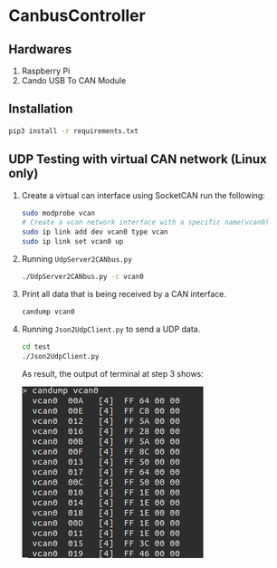 # CanbusController
## Hardwares
1. Raspberry Pi
2. Cando USB To CAN Module 

## Installation
``` bash
pip3 install -r requirements.txt
```

## UDP Testing with virtual CAN network (Linux only)
1. Create a virtual can interface using SocketCAN run the following:
    ``` bash
    sudo modprobe vcan
    # Create a vcan network interface with a specific name(vcan0)
    sudo ip link add dev vcan0 type vcan
    sudo ip link set vcan0 up
    ```
2. Running `UdpServer2CANbus.py` 
    ``` bash
    ./UdpServer2CANbus.py -c vcan0
    ```
3. Print all data that is being received by a CAN interface.
    ``` bash
    candump vcan0
    ```
4. Running `Json2UdpClient.py` to send a UDP data.
    ``` bash
    cd test
    ./Json2UdpClient.py
    ```
    As result, the output of terminal at step 3 shows: 

    ![image](../docs/vcan_test.png)
